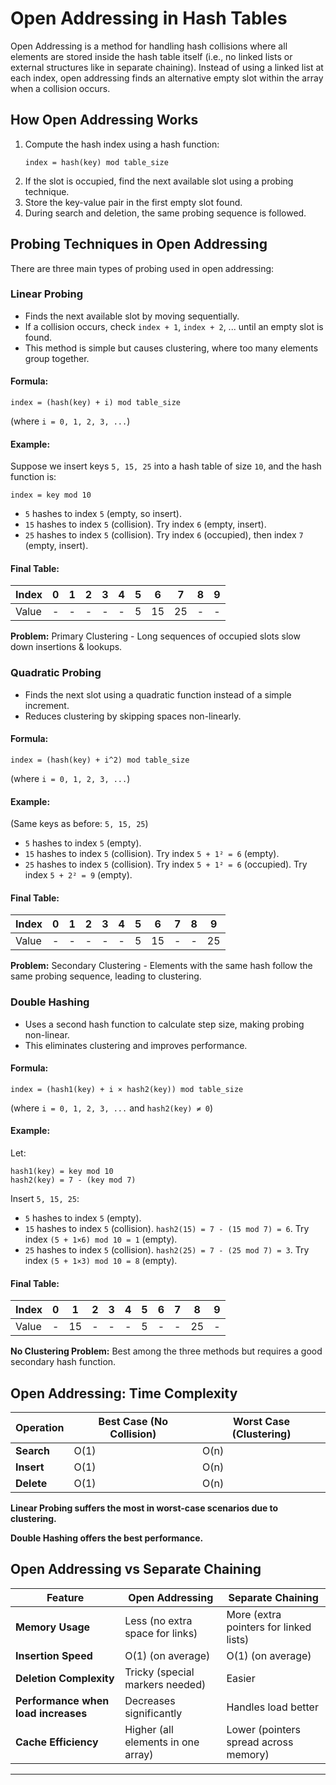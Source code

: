 # Open Addressing in Hash Tables

Open Addressing is a method for handling hash collisions where all elements are stored inside the hash table itself (i.e., no linked lists or external structures like in separate chaining). Instead of using a linked list at each index, open addressing finds an alternative empty slot within the array when a collision occurs.

## How Open Addressing Works
1. Compute the hash index using a hash function:
   ```
   index = hash(key) mod table_size
   ```
2. If the slot is occupied, find the next available slot using a probing technique.
3. Store the key-value pair in the first empty slot found.
4. During search and deletion, the same probing sequence is followed.

## Probing Techniques in Open Addressing
There are three main types of probing used in open addressing:

### Linear Probing
- Finds the next available slot by moving sequentially.
- If a collision occurs, check `index + 1`, `index + 2`, ... until an empty slot is found.
- This method is simple but causes clustering, where too many elements group together.

#### Formula:
```
index = (hash(key) + i) mod table_size
```
(where `i = 0, 1, 2, 3, ...`)

#### Example:
Suppose we insert keys `5, 15, 25` into a hash table of size `10`, and the hash function is:
```
index = key mod 10
```
- `5` hashes to index `5` (empty, so insert).
- `15` hashes to index `5` (collision). Try index `6` (empty, insert).
- `25` hashes to index `5` (collision). Try index `6` (occupied), then index `7` (empty, insert).

#### Final Table:
| Index  | 0 | 1 | 2 | 3 | 4 | 5  | 6  | 7  | 8 | 9 |
|--------|---|---|---|---|---|----|----|----|---|---|
| Value  | - | - | - | - | - | 5  | 15 | 25 | - | - |

**Problem:** Primary Clustering - Long sequences of occupied slots slow down insertions & lookups.

### Quadratic Probing
- Finds the next slot using a quadratic function instead of a simple increment.
- Reduces clustering by skipping spaces non-linearly.

#### Formula:
```
index = (hash(key) + i^2) mod table_size
```
(where `i = 0, 1, 2, 3, ...`)

#### Example:
(Same keys as before: `5, 15, 25`)
- `5` hashes to index `5` (empty).
- `15` hashes to index `5` (collision). Try index `5 + 1² = 6` (empty).
- `25` hashes to index `5` (collision). Try index `5 + 1² = 6` (occupied). Try index `5 + 2² = 9` (empty).

#### Final Table:
| Index  | 0 | 1 | 2 | 3 | 4 | 5  | 6  | 7 | 8 | 9  |
|--------|---|---|---|---|---|----|----|---|---|----|
| Value  | - | - | - | - | - | 5  | 15 | - | - | 25 |

**Problem:** Secondary Clustering - Elements with the same hash follow the same probing sequence, leading to clustering.

### Double Hashing
- Uses a second hash function to calculate step size, making probing non-linear.
- This eliminates clustering and improves performance.

#### Formula:
```
index = (hash1(key) + i × hash2(key)) mod table_size
```
(where `i = 0, 1, 2, 3, ...` and `hash2(key) ≠ 0`)

#### Example:
Let:
```
hash1(key) = key mod 10
hash2(key) = 7 - (key mod 7)
```
Insert `5, 15, 25`:
- `5` hashes to index `5` (empty).
- `15` hashes to index `5` (collision). `hash2(15) = 7 - (15 mod 7) = 6`. Try index `(5 + 1×6) mod 10 = 1` (empty).
- `25` hashes to index `5` (collision). `hash2(25) = 7 - (25 mod 7) = 3`. Try index `(5 + 1×3) mod 10 = 8` (empty).

#### Final Table:
| Index  | 0 | 1  | 2 | 3 | 4 | 5  | 6 | 7 | 8  | 9 |
|--------|---|----|---|---|---|----|---|---|----|---|
| Value  | - | 15 | - | - | - | 5  | - | - | 25 | - |

**No Clustering Problem:** Best among the three methods but requires a good secondary hash function.

## Open Addressing: Time Complexity

| Operation  | Best Case (No Collision) | Worst Case (Clustering) |
|------------|-------------------------|-------------------------|
| **Search** | O(1)                    | O(n)                    |
| **Insert** | O(1)                    | O(n)                    |
| **Delete** | O(1)                    | O(n)                    |

**Linear Probing suffers the most in worst-case scenarios due to clustering.**

**Double Hashing offers the best performance.**

## Open Addressing vs Separate Chaining

| Feature                     | Open Addressing                  | Separate Chaining                |
|-----------------------------|----------------------------------|----------------------------------|
| **Memory Usage**            | Less (no extra space for links)  | More (extra pointers for linked lists) |
| **Insertion Speed**         | O(1) (on average)                | O(1) (on average)                |
| **Deletion Complexity**     | Tricky (special markers needed)  | Easier                           |
| **Performance when load increases** | Decreases significantly        | Handles load better              |
| **Cache Efficiency**        | Higher (all elements in one array) | Lower (pointers spread across memory) |

---


